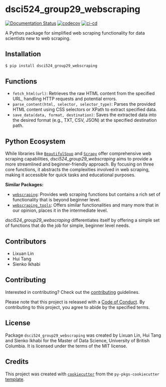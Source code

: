 # dsci524_group29_webscraping

[![Documentation Status](https://readthedocs.org/projects/524-group29-webscraping/badge/?version=latest)](https://524-group29-webscraping.readthedocs.io/en/latest/?badge=latest)
[![codecov](https://codecov.io/github/UBC-MDS/524_group29_webscraping/graph/badge.svg?token=uJT3IDb3z1)](https://codecov.io/github/UBC-MDS/524_group29_webscraping)
[![ci-cd](https://github.com/UBC-MDS/524_group29_webscraping/actions/workflows/ci-cd.yml/badge.svg)](https://github.com/UBC-MDS/524_group29_webscraping/actions/workflows/ci-cd.yml)

A Python package for simplified web scraping functionality for data scientists new to web scraping.

## Installation

```bash
$ pip install dsci524_group29_webscraping
```

## Functions

- `fetch_html(url)`: Retrieves the raw HTML content from the specified URL, handling HTTP requests and potential errors.
- `parse_content(html, selector, selector_type)`: Parses the provided HTML content using CSS selectors or XPath to extract specified data.
- `save_data(data, format, destination)`: Saves the extracted data into the desired format (e.g., TXT, CSV, JSON) at the specified destination path.

## Python Ecosystem

While libraries like [`BeautifulSoup`](https://www.crummy.com/software/BeautifulSoup/bs4/doc/) 
and [`Scrapy`](https://scrapy.org/) offer comprehensive web scraping capabilities,
*dsci524_group29_webscraping* aims to provide a more streamlined and beginner-friendly approach. 
By focusing on three core functions, it abstracts 
the complexities involved in web scraping, making 
it accessible for quick tasks and educational purposes.

**Similar Packages:**

- [`webscraping`](https://github.com/richardpenman/webscraping): Provides web scraping functions but contains a rich set of functionality that is beyond beginner level.
- [`webscraping_tools`](https://github.com/Jack-Tilley/webscraping_tools): Offers similar functionalities and many more that in our opinion, places it in the intermediate level.

*dsci524_group29_webscraping* differentiates itself by offering a simple set of functions 
that do the job for simple, beginner level needs.


## Contributors

- Lixuan Lin
- Hui Tang
- Sienko Ikhabi

## Contributing

Interested in contributing? Check out the [contributing](CONTRIBUTING.md) guidelines. 

Please note that this project is released with a [Code of Conduct](CONDUCT.md). By contributing to this project, you agree to abide by the specified terms.

## License

Package `dsci524_group29_webscraping` was created by Lixuan Lin, Hui Tang and Sienko Ikhabi for the Master of Data Science, University of British Columbia. It is licensed under the terms of the MIT license.

## Credits

This project was created with [`cookiecutter`](https://cookiecutter.readthedocs.io/en/latest/) from the `py-pkgs-cookiecutter` [template](https://github.com/py-pkgs/py-pkgs-cookiecutter).
